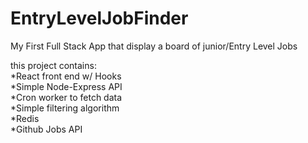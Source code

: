 # EntryLevelJobFinder
My First Full Stack App that display a board of junior/Entry Level Jobs <br/>

this project contains: <br/>
*React front end w/ Hooks <br/>
*Simple Node-Express API  <br/>
*Cron worker to fetch data <br/>
*Simple filtering algorithm <br/>
*Redis <br/>
*Github Jobs API

